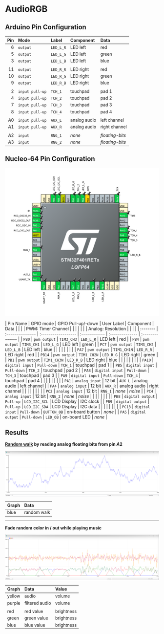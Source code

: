 
# AudioRGB

## Arduino Pin Configuration

| Pin  | Mode            | Label     | Component    | Data            |
| ---: | :-------------- | :-------- | :----------- | :-------------- |
|  $6$ | `output`        | `LED_L_R` | LED left     | red             |
|  $5$ | `output`        | `LED_L_G` | LED left     | green           |
|  $3$ | `output`        | `LED_L_B` | LED left     | blue            |
|      |                 |           |              |                 |
| $11$ | `output`        | `LED_R_R` | LED right    | red             |
| $10$ | `output`        | `LED_R_G` | LED right    | green           |
|  $9$ | `output`        | `LED_R_B` | LED right    | blue            |
|      |                 |           |              |                 |
|  $2$ | `input pull-up` | `TCH_1`   | touchpad     | pad 1           |
|  $4$ | `input pull-up` | `TCH_2`   | touchpad     | pad 2           |
|  $7$ | `input pull-up` | `TCH_3`   | touchpad     | pad 3           |
|  $8$ | `input pull-up` | `TCH_4`   | touchpad     | pad 4           |
|      |                 |           |              |                 |
| $A0$ | `input pull-up` | `AUX_L`   | analog audio | left channel    |
| $A1$ | `input pull-up` | `AUX_R`   | analog audio | right channel   |
|      |                 |           |              |                 |
| $A2$ | `input`         | `RNG_1`   | *none*       | *floating-bits* |
| $A3$ | `input`         | `RNG_2`   | *none*       | *floating-bits* |

## Nucleo-64 Pin Configuration

![](img/nucleo-64-pin-configuration.png)

| Pin Name | GPIO mode        | GPIO Pull-up/-down  | User Label    | Component       | Data            |
|          |                  |  PWM: Timer Channel |               |                 |                 |
|          |                  |  Analog: Resolution |               |                 |                 |
| :------- | :--------------- | :------------------ | :------------ | :-------------- | :-------------- |
| `PB0`    | `pwm output`     | `TIM3_CH3`          | `LED_L_R`     | LED left        | red             |
| `PB4`    | `pwm output`     | `TIM3_CH1`          | `LED_L_G`     | LED left        | green           |
| `PC7`    | `pwm output`     | `TIM3_CH2`          | `LED_L_B`     | LED left        | blue            |
|          |                  |                     |               |                 |                 |
| `PA7`    | `pwm output`     | `TIM1_CH1N`         | `LED_R_R`     | LED right       | red             |
| `PB14`   | `pwm output`     | `TIM1_CH2N`         | `LED_R_G`     | LED right       | green           |
| `PB1`    | `pwm output`     | `TIM1_CH3N`         | `LED_R_B`     | LED right       | blue            |
|          |                  |                     |               |                 |                 |
| `PA10`   | `digital input`  | `Pull-down`         | `TCH_1`       | touchpad        | pad 1           |
| `PB5`    | `digital input`  | `Pull-down`         | `TCH_2`       | touchpad        | pad 2           |
| `PA8`    | `digital input`  | `Pull-down`         | `TCH_3`       | touchpad        | pad 3           |
| `PA9`    | `digital input`  | `Pull-down`         | `TCH_4`       | touchpad        | pad 4           |
|          |                  |                     |               |                 |                 |
| `PA1`    | `analog input`   | $12$ bit            | `AUX_L`       | analog audio    | left channel    |
| `PA4`    | `analog input`   | $12$ bit            | `AUX_R`       | analog audio    | right channel   |
|          |                  |                     |               |                 |                 |
| `PC2`    | `analog input`   | $12$ bit            | `RNG_1`       | *none*          | *noise*         |
| `PC4`    | `analog input`   | $12$ bit            | `RNG_2`       | *none*          | *noise*         |
|          |                  |                     |               |                 |                 |
| `PB8`    | `digital output` | `Pull-up`           | `LCD_I2C_SCL` | LCD Display     | I2C clock       |
| `PB9`    | `digital output` | `Pull-up`           | `LCD_I2C_SDA` | LCD Display     | I2C data        |
|          |                  |                     |               |                 |                 |
| `PC13`   | `digital input`  | `Pull-down`         | `BUTTON_OB`   | on-board button | *none*          |
| `PA5`    | `digital output` | `Pull-down`         | `LED_OB`      | on-board LED    | *none*          |


## Results

**[Random walk](https://en.wikipedia.org/wiki/Random_walk) by reading analog floating bits from pin $A2$**

![](img/random-walk-by-reading-analog-floating-bits.png)

| Graph | Data        |
| :---- | :---------- |
| blue  | random walk |

***

**Fade random color in / out while playing music**

![](img/fade-random-color-in-out.png)

| Graph  | Data           | Value      |
| :----- | :------------- | :--------- |
| yellow | audio          | volume     |
| purple | filtered audio | volume     |
|        |                |            |
| red    | red value      | brightness |
| green  | green value    | brightness |
| blue   | blue value     | brightness |
